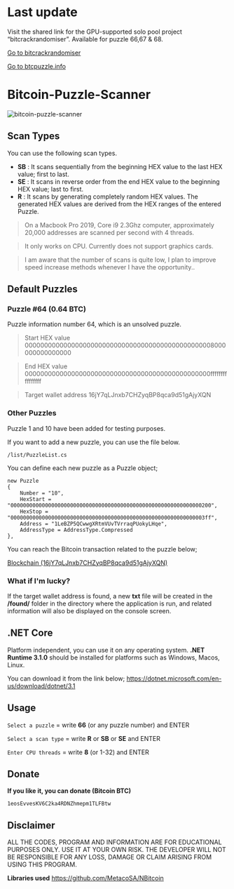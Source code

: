 # Last update

Visit the shared link for the GPU-supported solo pool project “bitcrackrandomiser”. Available for puzzle 66,67 & 68.

[Go to bitcrackrandomiser](https://github.com/ilkerccom/bitcrackrandomiser)

[Go to btcpuzzle.info](https://btcpuzzle.info)
 
# Bitcoin-Puzzle-Scanner

![bitcoin-puzzle-scanner](https://i.ibb.co/v4QmWtL/Ekran-Resmi-2022-01-18-20-15-58.png)

## Scan Types

You can use the following scan types.

- **SB** : It scans sequentially from the beginning HEX value to the last HEX value; first to last.
- **SE** : It scans in reverse order from the end HEX value to the beginning HEX value; last to first.
- **R** : It scans by generating completely random HEX values. The generated HEX values are derived from the HEX ranges of the entered Puzzle.


> On a Macbook Pro 2019, Core i9 2.3Ghz computer, approximately 20,000 addresses are scanned per second with 4 threads. 

> It only works on CPU. Currently does not support graphics cards.

> I am aware that the number of scans is quite low, I plan to improve speed increase methods whenever I have the opportunity..

## Default Puzzles

### Puzzle #64 (0.64 BTC)

Puzzle information number 64, which is an unsolved puzzle.

> Start HEX value
> 0000000000000000000000000000000000000000000000008000000000000000

> End HEX value
> 000000000000000000000000000000000000000000000000ffffffffffffffff

> Target wallet address
> 16jY7qLJnxb7CHZyqBP8qca9d51gAjyXQN

### Other Puzzles

Puzzle 1 and 10 have been added for testing purposes.

If you want to add a new puzzle, you can use the file below.

    /list/PuzzleList.cs

You can define each new puzzle as a Puzzle object;

    new Puzzle
    {
        Number = "10",
        HexStart = "0000000000000000000000000000000000000000000000000000000000000200",
        HexStop = "00000000000000000000000000000000000000000000000000000000000003ff",
        Address = "1LeBZP5QCwwgXRtmVUvTVrraqPUokyLHqe",
        AddressType = AddressType.Compressed
    },

You can reach the Bitcoin transaction related to the puzzle below;

[Blockchain (16jY7qLJnxb7CHZyqBP8qca9d51gAjyXQN)](https://www.blockchain.com/btc/tx/08389f34c98c606322740c0be6a7125d9860bb8d5cb182c02f98461e5fa6cd15)

### What if I'm lucky?
If the target wallet address is found, a new **txt** file will be created in the **/found/** folder in the directory where the application is run, and related information will also be displayed on the console screen.

## .NET Core

Platform independent, you can use it on any operating system. **.NET Runtime 3.1.0** should be installed for platforms such as Windows, Macos, Linux.

You can download it from the link below;
https://dotnet.microsoft.com/en-us/download/dotnet/3.1

## Usage
`Select a puzzle` = write **66** (or any puzzle number) and ENTER

`Select a scan type` = write **R** or **SB** or **SE** and ENTER

`Enter CPU threads` = write **8** (or 1-32) and ENTER

## Donate

**If you like it, you can donate (Bitcoin BTC)**

    1eosEvvesKV6C2ka4RDNZhmepm1TLFBtw

## Disclaimer
ALL THE CODES, PROGRAM AND INFORMATION ARE FOR EDUCATIONAL PURPOSES ONLY. USE IT AT YOUR OWN RISK. THE DEVELOPER WILL NOT BE RESPONSIBLE FOR ANY LOSS, DAMAGE OR CLAIM ARISING FROM USING THIS PROGRAM.

**Libraries used**
https://github.com/MetacoSA/NBitcoin
